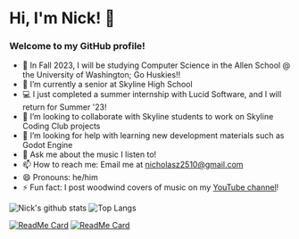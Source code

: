 # Hi, I'm Nick! 👋

### Welcome to my GitHub profile!

- 🔭 In Fall 2023, I will be studying Computer Science in the Allen School @ the University of Washington; Go Huskies!! 
- 🌱 I’m currently a senior at Skyline High School
- 💻 I just completed a summer internship with Lucid Software, and I will return for Summer '23!
- 👯 I’m looking to collaborate with Skyline students to work on Skyline Coding Club projects
- 🤔 I’m looking for help with learning new development materials such as Godot Engine
- 💬 Ask me about the music I listen to!
- 📫 How to reach me: Email me at <nicholasz2510@gmail.com>
- 😄 Pronouns: he/him
- ⚡ Fun fact: I post woodwind covers of music on my [YouTube channel](https://www.youtube.com/nicholasz2510)!

![Nick's github stats](https://github-readme-stats.vercel.app/api?username=nicholasz2510&theme=algolia&show_icons=true&count_private=true)
![Top Langs](https://github-readme-stats.vercel.app/api/top-langs/?username=nicholasz2510&layout=compact&theme=algolia)

[![ReadMe Card](https://github-readme-stats.vercel.app/api/pin/?username=nicholasz2510&repo=General&theme=algolia)](https://github.com/nicholasz2510/General)
[![ReadMe Card](https://github-readme-stats.vercel.app/api/pin/?username=nicholasz2510&repo=nicholasz2510.github.io&theme=algolia)](https://github.com/nicholasz2510/nicholasz2510.github.io)

<!--
-->
